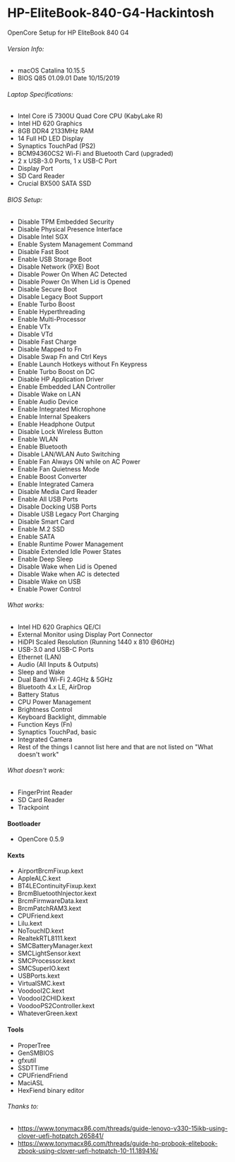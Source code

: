 # HP-EliteBook-840-G4-Hackintosh

OpenCore Setup for HP EliteBook 840 G4

###### Version Info:
- macOS Catalina 10.15.5
- BIOS Q85 01.09.01 Date 10/15/2019

###### Laptop Specifications:
- Intel Core i5 7300U Quad Core CPU (KabyLake R)
- Intel HD 620 Graphics
- 8GB DDR4 2133MHz RAM
- 14 Full HD LED Display
- Synaptics TouchPad (PS2)
- BCM94360CS2 Wi-Fi and Bluetooth Card (upgraded)
- 2 x USB-3.0 Ports, 1 x USB-C Port
- Display Port
- SD Card Reader
- Crucial BX500 SATA SSD

###### BIOS Setup:
- Disable TPM Embedded Security
- Disable Physical Presence Interface
- Disable Intel SGX
- Enable System Management Command
- Disable Fast Boot
- Enable USB Storage Boot
- Disable Network (PXE) Boot
- Disable Power On When AC Detected
- Disable Power On When Lid is Opened
- Disable Secure Boot
- Disable Legacy Boot Support
- Enable Turbo Boost
- Enable Hyperthreading
- Enable Multi-Processor
- Enable VTx
- Disable VTd
- Disable Fast Charge
- Disable Mapped to Fn
- Disable Swap Fn and Ctrl Keys
- Enable Launch Hotkeys without Fn Keypress
- Enable Turbo Boost on DC
- Disable HP Application Driver
- Enable Embedded LAN Controller
- Disable Wake on LAN
- Enable Audio Device
- Enable Integrated Microphone
- Enable Internal Speakers
- Enable Headphone Output
- Disable Lock Wireless Button
- Enable WLAN
- Enable Bluetooth
- Disable LAN/WLAN Auto Switching
- Enable Fan Always ON while on AC Power
- Enable Fan Quietness Mode
- Enable Boost Converter
- Enable Integrated Camera
- Disable Media Card Reader
- Enable All USB Ports
- Disable Docking USB Ports
- Disable USB Legacy Port Charging
- Disable Smart Card
- Enable M.2 SSD
- Enable SATA
- Enable Runtime Power Management
- Disable Extended Idle Power States
- Enable Deep Sleep
- Disable Wake when Lid is Opened
- Disable Wake when AC is detected
- Disable Wake on USB
- Enable Power Control

###### What works:
- Intel HD 620 Graphics QE/CI
- External Monitor using Display Port Connector
- HiDPI Scaled Resolution (Running 1440 x 810 @60Hz)
- USB-3.0 and USB-C Ports
- Ethernet (LAN)
- Audio (All Inputs & Outputs)
- Sleep and Wake
- Dual Band Wi-Fi 2.4GHz & 5GHz
- Bluetooth 4.x LE, AirDrop
- Battery Status
- CPU Power Management
- Brightness Control
- Keyboard Backlight, dimmable
- Function Keys (Fn)
- Synaptics TouchPad, basic
- Integrated Camera
- Rest of the things I cannot list here and that are not listed on "What doesn't work"

###### What doesn't work:
- FingerPrint Reader
- SD Card Reader
- Trackpoint

#### Bootloader
- OpenCore 0.5.9

#### Kexts
- AirportBrcmFixup.kext
- AppleALC.kext
- BT4LEContinuityFixup.kext
- BrcmBluetoothInjector.kext
- BrcmFirmwareData.kext
- BrcmPatchRAM3.kext
- CPUFriend.kext
- Lilu.kext
- NoTouchID.kext
- RealtekRTL8111.kext
- SMCBatteryManager.kext
- SMCLightSensor.kext
- SMCProcessor.kext
- SMCSuperIO.kext
- USBPorts.kext
- VirtualSMC.kext
- VoodooI2C.kext
- VoodooI2CHID.kext
- VoodooPS2Controller.kext
- WhateverGreen.kext

#### Tools
- ProperTree
- GenSMBIOS
- gfxutil
- SSDTTime
- CPUFriendFriend
- MaciASL
- HexFiend binary editor

###### Thanks to:
- https://www.tonymacx86.com/threads/guide-lenovo-v330-15ikb-using-clover-uefi-hotpatch.265841/
- https://www.tonymacx86.com/threads/guide-hp-probook-elitebook-zbook-using-clover-uefi-hotpatch-10-11.189416/
